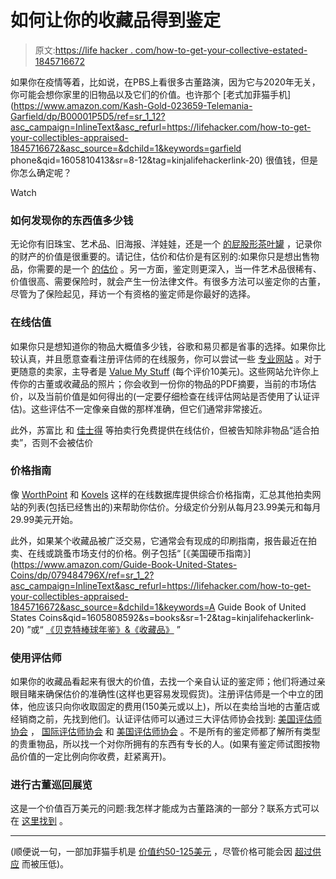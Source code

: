 # 如何让你的收藏品得到鉴定

> 原文:[https://life hacker . com/how-to-get-your-collective-estated-1845716672](https://lifehacker.com/how-to-get-your-collectibles-appraised-1845716672)

如果你在疫情等着，比如说，在PBS上看很多古董路演，因为它与2020年无关，你可能会想你家里的旧物品以及它们的价值。也许那个 [老式加菲猫手机](https://www.amazon.com/Kash-Gold-023659-Telemania-Garfield/dp/B00001P5D5/ref=sr_1_12?asc_campaign=InlineText&asc_refurl=https://lifehacker.com/how-to-get-your-collectibles-appraised-1845716672&asc_source=&dchild=1&keywords=garfield phone&qid=1605810413&sr=8-12&tag=kinjalifehackerlink-20) 很值钱，但是你怎么确定呢？

Watch

### **如何发现你的东西值多少钱**

无论你有旧珠宝、艺术品、旧海报、洋娃娃，还是一个 [的屁股形茶叶罐](https://www.express.co.uk/showbiz/tv-radio/652315/Antiques-Roadshow-Is-this-the-cheekiest-item-on-the-show-Artefact-shaped-like-buttocks-i) ，记录你的财产的价值是很重要的。请记住，估价和估价是有区别的:如果你只是想出售物品，你需要的是一个 [的估价](https://www.pbs.org/wgbh/roadshow/stories/articles/2016/4/29/putting-value-in-context-explainer/) 。另一方面，鉴定则更深入，当一件艺术品很稀有、价值很高、需要保险时，就会产生一份法律文件。有很多方法可以鉴定你的古董，尽管为了保险起见，拜访一个有资格的鉴定师是你最好的选择。

### **在线估值**

如果你只是想知道你的物品大概值多少钱，谷歌和易贝都是省事的选择。如果你比较认真，并且愿意查看注册评估师的在线服务，你可以尝试一些 [专业网站](https://antiques.lovetoknow.com/Free_Antique_Appraisals_Online) 。对于更随意的卖家，主导者是 [Value My Stuff](http://www.valuemystuff.com/us) (每个评价10美元)。这些网站允许你上传你的古董或收藏品的照片；你会收到一份你的物品的PDF摘要，当前的市场估价，以及当前价值是如何得出的(一定要仔细检查在线评估网站是否使用了认证评估)。这些评估不一定像亲自做的那样准确，但它们通常非常接近。

此外，苏富比 和 [佳士得](https://www.christies.com/selling-services/auction-services/auction-estimates/overview/) 等拍卖行免费提供在线估价，但被告知除非物品“适合拍卖”，否则不会被估价

### **价格指南**

像 [WorthPoint](http://www.worthpoint.com/) 和 [Kovels](https://www.kovels.com/) 这样的在线数据库提供综合价格指南，汇总其他拍卖网站的列表(包括已经售出的)来帮助你估价。分级定价分别从每月23.99美元和每月29.99美元开始。

此外，如果某个收藏品被广泛交易，它通常会有现成的印刷指南，报告最近在拍卖、在线或跳蚤市场支付的价格。例子包括“ [《美国硬币指南》](https://www.amazon.com/Guide-Book-United-States-Coins/dp/079484796X/ref=sr_1_2?asc_campaign=InlineText&asc_refurl=https://lifehacker.com/how-to-get-your-collectibles-appraised-1845716672&asc_source=&dchild=1&keywords=A Guide Book of United States Coins&qid=1605808592&s=books&sr=1-2&tag=kinjalifehackerlink-20) ”或“ [《贝克特棒球年鉴》&《收藏品》](https://www.amazon.com/Beckett-Baseball-Almanac-Cards-Collectibles/dp/1936681412?asc_campaign=InlineText&asc_refurl=https://lifehacker.com/how-to-get-your-collectibles-appraised-1845716672&asc_source=&tag=kinjalifehackerlink-20) ”

### 使用评估师

如果你的收藏品看起来有很大的价值，去找一个亲自认证的鉴定师；他们将通过亲眼目睹来确保估价的准确性(这样也更容易发现假货)。注册评估师是一个中立的团体，他应该只向你收取固定的费用(150美元或以上)，所以在卖给当地的古董店或经销商之前，先找到他们。认证评估师可以通过三大评估师协会找到: [美国评估师协会](https://www.appraisersassociation.org/) ， [国际评估师协会](https://www.isa-appraisers.org/) 和 [美国评估师协会](http://www.appraisers.org/) 。不是所有的鉴定师都了解所有类型的贵重物品，所以找一个对你所拥有的东西有专长的人。(如果有鉴定师试图按物品价值的一定比例向你收费，赶紧离开)。

### 进行古董巡回展览

这是一个价值百万美元的问题:我怎样才能成为古董路演的一部分？联系方式可以在 [这里找到](https://help.pbs.org/support/solutions/articles/5000673391-how-do-i-get-tickets-to-antiques-roadshow-or-get-an-item-appraised-#:~:text=Watching%20PBS-,How%20do%20I%20get%20tickets%20to,or%20get%20an%20item%20appraised%3F&text=For%20information%20about%20possible%20upcoming,at%20Antiques%20Roadshow%20Contact%20Form.) 。

* * *

(顺便说一句，一部加菲猫手机是 [价值约50-125美元](https://www.ebay.com/b/Garfield-Phone/985/bn_7023212108) ，尽管价格可能会因 [超过供应](https://www.atlasobscura.com/articles/garfield-phone-beach) 而被压低)。